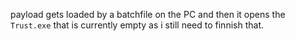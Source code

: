 payload gets loaded by a batchfile on the PC and then it opens the ```Trust.exe``` that is currently empty as i still need to finnish that.
